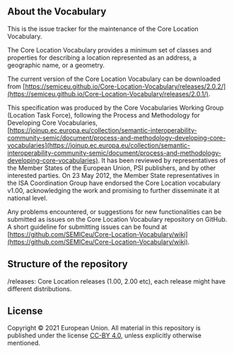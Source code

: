 ## About the Vocabulary

This is the issue tracker for the maintenance of the Core Location Vocabulary.

The Core Location Vocabulary provides a minimum set of classes and properties for describing a location represented as an address, a geographic name, or a geometry.

The current version of the Core Location Vocabulary can be downloaded from [https://semiceu.github.io/Core-Location-Vocabulary/releases/2.0.2/](https://semiceu.github.io/Core-Location-Vocabulary/releases/2.0.1/).

This specification was produced by the Core Vocabularies Working Group (Location Task Force), following the Process and Methodology for Developing Core Vocabularies, [https://joinup.ec.europa.eu/collection/semantic-interoperability-community-semic/document/process-and-methodology-developing-core-vocabularies](https://joinup.ec.europa.eu/collection/semantic-interoperability-community-semic/document/process-and-methodology-developing-core-vocabularies). It has been reviewed by representatives of the Member States of the European Union, PSI publishers, and by other interested parties. On 23 May 2012, the Member State representatives in the ISA Coordination Group have endorsed the Core Location vocabulary v1.00, acknowledging the work and promising to further disseminate it at national level. 

Any problems encountered, or suggestions for new functionalities can be submitted as issues on the Core Location Vocabulary repository on GitHub. A short guideline for submitting issues can be found at [https://github.com/SEMICeu/Core-Location-Vocabulary/wiki](https://github.com/SEMICeu/Core-Location-Vocabulary/wiki).

## Structure of the repository
/releases: Core Location releases (1.00, 2.00 etc), each release might have different distributions.

## License
Copyright © 2021 European Union. All material in this repository is published under the license [CC-BY 4.0](https://creativecommons.org/licenses/by/4.0/), unless explicitly otherwise mentioned.

